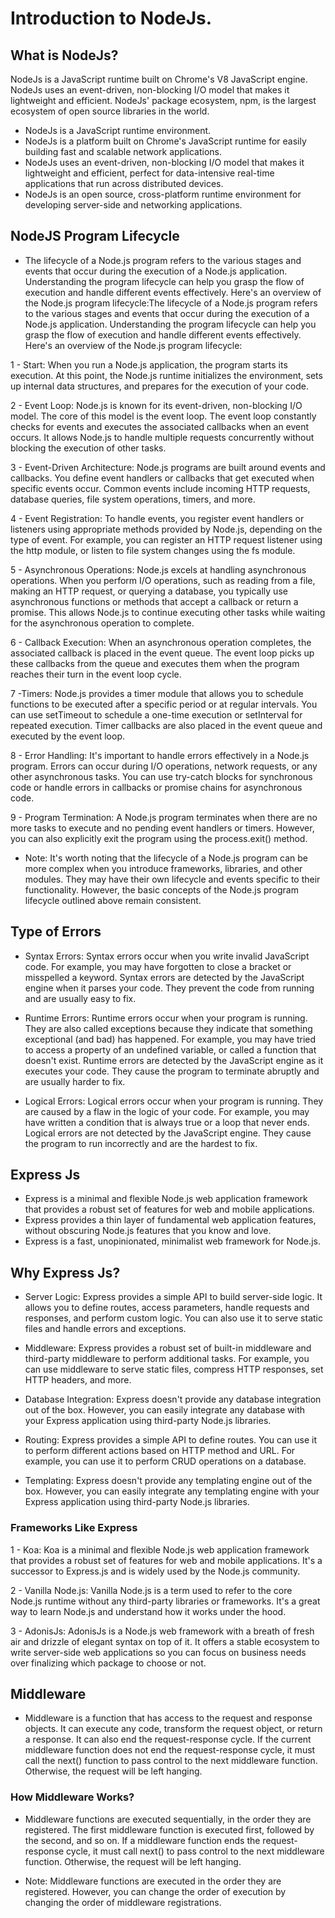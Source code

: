 # Introduction to NodeJs.


## What is NodeJs?

NodeJs is a JavaScript runtime built on Chrome's V8 JavaScript engine. NodeJs uses an event-driven, non-blocking I/O model that makes it lightweight and efficient. NodeJs' package ecosystem, npm, is the largest ecosystem of open source libraries in the world.

- NodeJs is a JavaScript runtime environment.
- NodeJs is a platform built on Chrome's JavaScript runtime for easily building fast and scalable network applications.
- NodeJs uses an event-driven, non-blocking I/O model that makes it lightweight and efficient, perfect for data-intensive real-time applications that run across distributed devices.
- NodeJs is an open source, cross-platform runtime environment for developing server-side and networking applications.

## NodeJS Program Lifecycle

* The lifecycle of a Node.js program refers to the various stages and events that occur during the execution of a Node.js application. Understanding the program lifecycle can help you grasp the flow of execution and handle different events effectively. Here's an overview of the Node.js program lifecycle:The lifecycle of a Node.js program refers to the various stages and events that occur during the execution of a Node.js application. Understanding the program lifecycle can help you grasp the flow of execution and handle different events effectively. Here's an overview of the Node.js program lifecycle:

1 - Start: When you run a Node.js application, the program starts its execution. At this point, the Node.js runtime initializes the environment, sets up internal data structures, and prepares for the execution of your code.

2 - Event Loop: Node.js is known for its event-driven, non-blocking I/O model. The core of this model is the event loop. The event loop constantly checks for events and executes the associated callbacks when an event occurs. It allows Node.js to handle multiple requests concurrently without blocking the execution of other tasks.

3 - Event-Driven Architecture: Node.js programs are built around events and callbacks. You define event handlers or callbacks that get executed when specific events occur. Common events include incoming HTTP requests, database queries, file system operations, timers, and more.

4 - Event Registration: To handle events, you register event handlers or listeners using appropriate methods provided by Node.js, depending on the type of event. For example, you can register an HTTP request listener using the http module, or listen to file system changes using the fs module.

5 - Asynchronous Operations: Node.js excels at handling asynchronous operations. When you perform I/O operations, such as reading from a file, making an HTTP request, or querying a database, you typically use asynchronous functions or methods that accept a callback or return a promise. This allows Node.js to continue executing other tasks while waiting for the asynchronous operation to complete.

6 - Callback Execution: When an asynchronous operation completes, the associated callback is placed in the event queue. The event loop picks up these callbacks from the queue and executes them when the program reaches their turn in the event loop cycle.

7 -Timers: Node.js provides a timer module that allows you to schedule functions to be executed after a specific period or at regular intervals. You can use setTimeout to schedule a one-time execution or setInterval for repeated execution. Timer callbacks are also placed in the event queue and executed by the event loop.

8 - Error Handling: It's important to handle errors effectively in a Node.js program. Errors can occur during I/O operations, network requests, or any other asynchronous tasks. You can use try-catch blocks for synchronous code or handle errors in callbacks or promise chains for asynchronous code.

9 - Program Termination: A Node.js program terminates when there are no more tasks to execute and no pending event handlers or timers. However, you can also explicitly exit the program using the process.exit() method.


- Note: It's worth noting that the lifecycle of a Node.js program can be more complex when you introduce frameworks, libraries, and other modules. They may have their own lifecycle and events specific to their functionality. However, the basic concepts of the Node.js program lifecycle outlined above remain consistent.

## Type of Errors

- Syntax Errors: Syntax errors occur when you write invalid JavaScript code. For example, you may have forgotten to close a bracket or misspelled a keyword. Syntax errors are detected by the JavaScript engine when it parses your code. They prevent the code from running and are usually easy to fix.

- Runtime Errors: Runtime errors occur when your program is running. They are also called exceptions because they indicate that something exceptional (and bad) has happened. For example, you may have tried to access a property of an undefined variable, or called a function that doesn't exist. Runtime errors are detected by the JavaScript engine as it executes your code. They cause the program to terminate abruptly and are usually harder to fix.

- Logical Errors: Logical errors occur when your program is running. They are caused by a flaw in the logic of your code. For example, you may have written a condition that is always true or a loop that never ends. Logical errors are not detected by the JavaScript engine. They cause the program to run incorrectly and are the hardest to fix.


## Express Js
- Express is a minimal and flexible Node.js web application framework that provides a robust set of features for web and mobile applications.
- Express provides a thin layer of fundamental web application features, without obscuring Node.js features that you know and love.
- Express is a fast, unopinionated, minimalist web framework for Node.js.

## Why Express Js?
- Server Logic: Express provides a simple API to build server-side logic. It allows you to define routes, access parameters, handle requests and responses, and perform custom logic. You can also use it to serve static files and handle errors and exceptions.

- Middleware: Express provides a robust set of built-in middleware and third-party middleware to perform additional tasks. For example, you can use middleware to serve static files, compress HTTP responses, set HTTP headers, and more.

- Database Integration: Express doesn't provide any database integration out of the box. However, you can easily integrate any database with your Express application using third-party Node.js libraries.

- Routing: Express provides a simple API to define routes. You can use it to perform different actions based on HTTP method and URL. For example, you can use it to perform CRUD operations on a database.

- Templating: Express doesn't provide any templating engine out of the box. However, you can easily integrate any templating engine with your Express application using third-party Node.js libraries.


 ### Frameworks Like Express
 1 - Koa: Koa is a minimal and flexible Node.js web application framework that provides a robust set of features for web and mobile applications. It's a successor to Express.js and is widely used by the Node.js community.

 2 - Vanilla Node.js: Vanilla Node.js is a term used to refer to the core Node.js runtime without any third-party libraries or frameworks. It's a great way to learn Node.js and understand how it works under the hood.
 
 3 - AdonisJs: AdonisJs is a Node.js web framework with a breath of fresh air and drizzle of elegant syntax on top of it. It offers a stable ecosystem to write server-side web applications so you can focus on business needs over finalizing which package to choose or not.


 ## Middleware
 
 - Middleware is a function that has access to the request and response objects. It can execute any code, transform the request object, or return a response. It can also end the request-response cycle. If the current middleware function does not end the request-response cycle, it must call the next() function to pass control to the next middleware function. Otherwise, the request will be left hanging.

 ### How Middleware Works?

 - Middleware functions are executed sequentially, in the order they are registered. The first middleware function is executed first, followed by the second, and so on. If a middleware function ends the request-response cycle, it must call next() to pass control to the next middleware function. Otherwise, the request will be left hanging.

 - Note: Middleware functions are executed in the order they are registered. However, you can change the order of execution by changing the order of middleware registrations.

